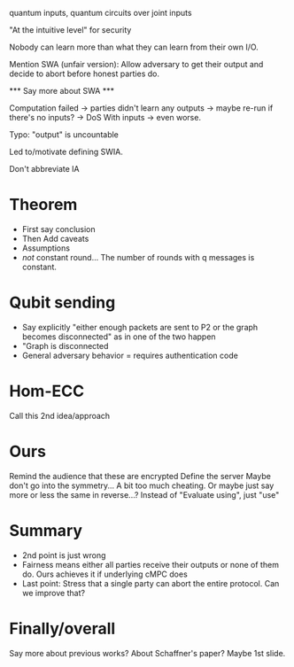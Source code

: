 quantum inputs, quantum circuits over joint inputs

"At the intuitive level" for security

Nobody can learn more than what they can learn from their own I/O.

Mention SWA (unfair version): Allow adversary to get their output and decide to abort before honest parties do.

*** Say more about SWA ***

Computation failed -> parties didn't learn any outputs -> maybe re-run if there's no inputs? -> DoS
With inputs -> even worse.

Typo: "output" is uncountable

Led to/motivate defining SWIA.

Don't abbreviate IA

# Theorem

* First say conclusion
* Then Add caveats
* Assumptions
* _not_ constant round... The number of rounds with q messages is constant.

# Qubit sending

* Say explicitly "either enough packets are sent to P2 or the graph becomes disconnected" as in one of the two happen
* "Graph is disconnected
* General adversary behavior = requires authentication code

# Hom-ECC

Call this 2nd idea/approach

# Ours

Remind the audience that these are encrypted
Define the server
Maybe don't go into the symmetry... A bit too much cheating. Or maybe just say more or less the same in reverse...?
Instead of "Evaluate using", just "use"

# Summary
* 2nd point is just wrong
* Fairness means either all parties receive their outputs or none of them do. Ours achieves it if underlying cMPC does
* Last point: Stress that a single party can abort the entire protocol. Can we improve that?

# Finally/overall

Say more about previous works?
About Schaffner's paper? Maybe 1st slide.

